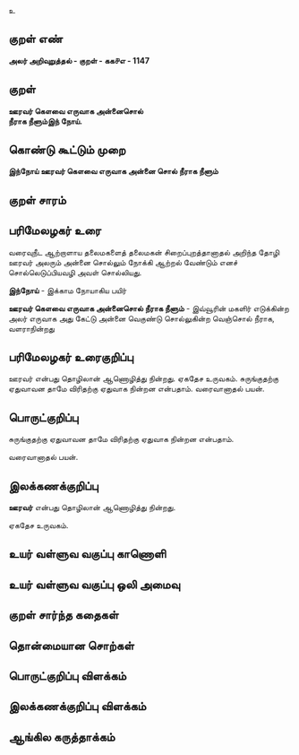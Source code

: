 உ

## குறள் எண் 

**அலர் அறிவுறுத்தல் - குறள் - கக௪எ - 1147**

## குறள் 

**ஊரவர் கௌவை எருவாக அன்னைசொல்  
நீராக நீளும்இந் நோய்.**

## கொண்டு கூட்டும் முறை

**இந்நோய் ஊரவர் கௌவை எருவாக அன்னை சொல் நீராக நீளும்**

## குறள் சாரம் 


## பரிமேலழகர் உரை

வரைவுநீட ஆற்றாளாய தலைமகளைத் தலைமகன் சிறைப்புறத்தானாதல் அறிந்த தோழி ஊரவர் அலரும் அன்னை சொல்லும் நோக்கி ஆற்றல் வேண்டும் எனச் சொல்லெடுப்பியவழி அவள் சொல்லியது. 

**இந்நோய்** - இக்காம நோயாகிய பயிர்

**ஊரவர் கௌவை எருவாக அன்னைசொல் நீராக நீளும்** - இவ்வூரின் மகளிர் எடுக்கின்ற அலர் எருவாக அது கேட்டு அன்னை வெகுண்டு சொல்லுகின்ற வெஞ்சொல் நீராக, வளராநின்றது

## பரிமேலழகர் உரைகுறிப்பு   

ஊரவர் என்பது தொழிலான் ஆணொழித்து நின்றது. ஏகதேச உருவகம். சுருங்குதற்கு ஏதுவாவன தாமே விரிதற்கு ஏதுவாக நின்றன என்பதாம். வரைவானாதல் பயன்.

## பொருட்குறிப்பு 

சுருங்குதற்கு ஏதுவாவன தாமே விரிதற்கு ஏதுவாக நின்றன என்பதாம். 

வரைவானாதல் பயன்.

## இலக்கணக்குறிப்பு  

**ஊரவர்** என்பது தொழிலான் ஆணொழித்து நின்றது. 

ஏகதேச உருவகம்.

## உயர் வள்ளுவ வகுப்பு காணொளி


## உயர் வள்ளுவ வகுப்பு ஒலி அமைவு 

 
## குறள் சார்ந்த கதைகள் 


## தொன்மையான சொற்கள்


## பொருட்குறிப்பு விளக்கம்


## இலக்கணக்குறிப்பு விளக்கம்


## ஆங்கில கருத்தாக்கம் 


